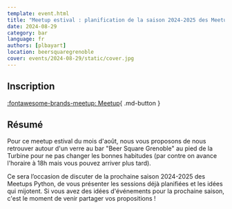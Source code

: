```yaml
---
template: event.html
title: "Meetup estival : planification de la saison 2024-2025 des Meetups Python"
date: 2024-08-29
category: bar
language: fr
authors: [plbayart]
location: beersquaregrenoble
cover: events/2024-08-29/static/cover.jpg
---
```


## Inscription

[:fontawesome-brands-meetup: Meetup](https://www.meetup.com/groupe-dutilisateurs-python-grenoble/events/302327283/){ .md-button }

## Résumé

Pour ce meetup estival du mois d'août, nous vous proposons de nous retrouver autour d'un verre au bar "Beer Square Grenoble" au pied de la Turbine pour ne pas changer les bonnes habitudes (par contre on avance l'horaire à 18h mais vous pouvez arriver plus tard).

Ce sera l’occasion de discuter de la prochaine saison 2024-2025 des Meetups Python, de vous présenter les sessions déjà planifiées et les idées qui mijotent. Si vous avez des idées d'événements pour la prochaine saison, c'est le moment de venir partager vos propositions !
